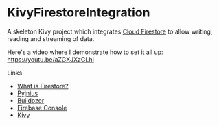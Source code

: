 # KivyFirestoreIntegration
A skeleton Kivy project which integrates [Cloud Firestore](https://firebase.google.com/products/firestore) to allow writing, reading and streaming of data.

Here's a video where I demonstrate how to set it all up: https://youtu.be/aZGXJXzGLhI

Links
* [What is Firestore?](https://firebase.google.com/products/firestore)
* [Pyjnius](https://pyjnius.readthedocs.io/)
* [Buildozer](https://buildozer.readthedocs.io/en/latest/)
* [Firebase Console](https://console.firebase.google.com/)
* [Kivy](https://kivy.org/)
